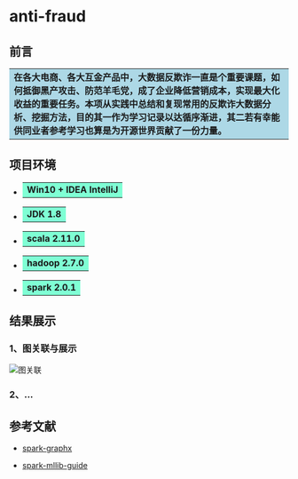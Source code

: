 



# anti-fraud

## 前言

<table><tr><td bgcolor= #ADD8E6 > <b>
   在各大电商、各大互金产品中，大数据反欺诈一直是个重要课题，如何抵御黑产攻击、防范羊毛党，成了企业降低营销成本，实现最大化收益的重要任务。本项从实践中总结和复现常用的反欺诈大数据分析、挖掘方法，目的其一作为学习记录以达循序渐进，其二若有幸能供同业者参考学习也算是为开源世界贡献了一份力量。
</b></td></tr></table>

## 项目环境

* <table><tr><td bgcolor= #7FFFD4 > <b>
      Win10 + IDEA IntelliJ
  </b></td></tr></table>

* <table><tr><td bgcolor= #7FFFD4 > <b>JDK 1.8</b>
  </td></tr></table>

* <table><tr><td bgcolor= #7FFFD4 > <b>
      scala 2.11.0
  </b></td></tr></table>

* <table><tr><td bgcolor= #7FFFD4 > <b>
      hadoop 2.7.0
  </b></td></tr></table>

* <table><tr><td bgcolor= #7FFFD4 > <b>
      spark 2.0.1
  </b></td></tr></table>

## 结果展示

### 1、图关联与展示

![图关联](E:\myGitHub\sparkdemo\pic\1.png)

### 2、...

## 参考文献

+ [spark-graphx](http://spark.apache.org/graphx/)

+ [spark-mllib-guide](https://spark.apache.org/docs/latest/mllib-guide.html)



